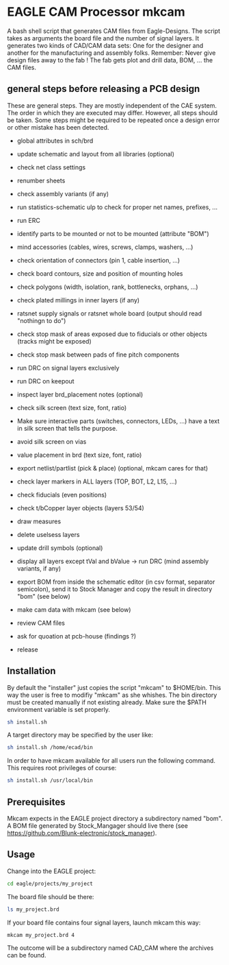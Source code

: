 # EAGLE CAM Processor mkcam

A bash shell script that generates CAM files from Eagle-Designs.
The script takes as arguments the board file and the number of signal layers.
It generates two kinds of CAD/CAM data sets: One for the designer and another 
for the manufacturing and assembly folks. 
Remember: Never give design files away to the fab ! 
The fab gets plot and drill data, BOM, ... the CAM files.

## general steps before releasing a PCB design
These are general steps. They are mostly independent of the CAE system.
The order in which they are executed may differ. However, all steps should be taken. 
Some steps might be required to be repeated once a design error or other mistake
has been detected.

- global attributes in sch/brd
- update schematic and layout from all libraries (optional)
- check net class settings
- renumber sheets
- check assembly variants (if any)
- run statistics-schematic ulp to check for proper net names, prefixes, ...
- run ERC
- identify parts to be mounted or not to be mounted (attribute "BOM")
- mind accessories (cables, wires, screws, clamps, washers, ...)
- check orientation of connectors (pin 1, cable insertion, ...)

- check board contours, size and position of mounting holes 
- check polygons (width, isolation, rank, bottlenecks, orphans, ...)
- check plated millings in inner layers (if any)
- ratsnet supply signals or ratsnet whole board (output should read "nothingn to do")
- check stop mask of areas exposed due to fiducials or other objects (tracks might be exposed)
- check stop mask between pads of fine pitch components 
- run DRC on signal layers exclusively
- run DRC on keepout
- inspect layer brd_placement notes (optional)
- check silk screen (text size, font, ratio)
- Make sure interactive parts (switches, connectors, LEDs, ...) have a text in silk screen that tells the purpose.
- avoid silk screen on vias
- value placement in brd (text size, font, ratio)
- export netlist/partlist (pick & place) (optional, mkcam cares for that)
- check layer markers in ALL layers (TOP, BOT, L2, L15, ...)
- check fiducials (even positions)
- check t/bCopper layer objects (layers 53/54)
- draw measures
- delete uselsess layers
- update drill symbols (optional)
- display all layers except tVal and bValue -> run DRC (mind assembly variants, if any)
- export BOM from inside the schematic editor (in csv format, separator semicolon), send it to Stock Manager and copy the result in directory "bom" (see below)
- make cam data with mkcam (see below)
- review CAM files
- ask for quoation at pcb-house (findings ?)
- release

## Installation

By default the "installer" just copies the script "mkcam" to $HOME/bin. This way the user is
free to modifiy "mkcam" as she whishes. The bin directory must be created
manually if not existing already. Make sure the $PATH environment variable is set properly.

```sh
sh install.sh
```

A target directory may be specified by the user like:
```sh
sh install.sh /home/ecad/bin
```

In order to have mkcam available for all users run the following command.
This requires root privileges of course:
```sh
sh install.sh /usr/local/bin
```

## Prerequisites
Mkcam expects in the EAGLE project directory a subdirectory named "bom". 
A BOM file generated by Stock_Mangager should live there (see <https://github.com/Blunk-electronic/stock_manager>).

## Usage
Change into the EAGLE project:
```sh
cd eagle/projects/my_project
```

The board file should be there:
```sh
ls my_project.brd
```

If your board file contains four signal layers, launch mkcam this way:
```sh
mkcam my_project.brd 4
```

The outcome will be a subdirectory named CAD_CAM where the archives can be found.
